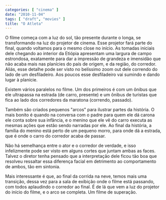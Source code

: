 ```yaml
---
categories: [ "cinema" ]
date: "2010-11-04"
tags: [ "draft", "movies" ]
title: "O Atleta"
---
```

O filme começa com a luz do sol, tão presente durante o longa, se
transformando na luz do projetor de cinema. Esse projetor fará parte do
final, quando voltamos para o mesmo close no início. As tomadas iniciais
dele chegando ao interior da Etiópia apresentam uma largura de campo
estrondosa, exatamente para dar a impressão de grandeza e imensidão
que não acaba mais nas planícies do país de origem, e da região,
do corredor. Aliás, esse detalhe pode ser visto no belíssimo zoom out
dele correndo do lado de um desfiladeiro. Aos poucos esse desfiladeiro
vai sumindo e dando lugar à planície.

Existem vários paralelos no filme. Um dos primeiros é com um ônibus que
ele ultrapassa na estrada (de carro, presente) e um ônibus de turistas
que fica ao lado dos corredores da maratona (correndo, passado).

Também são criados pequenos "arcos" para ilustrar partes da história. O
mais bonito é quando na conversa com o padre para quem ele dá carona
ele conta sobre sua infância, e o menino que ele vê do carro executa as
mesmas ações que estão sendo narradas por ele. Ao final da história,
a família do menino está perto de um pequeno morro, para onde dá a
estrada, que é onde o carro do corredor acaba de passar.

Não há semelhança entre o ator e o corredor de verdade, e isso
infelizmente pode ser visto em alguns cortes que juntam ambas as
faces. Talvez o diretor tenha pensado que a interpretação dele ficou
tão boa que resolveu ressaltar essa diferença facial em detrimento ao
comportamento de ambos, tão em sintonia.

Mais interessante é que, ao final da corrida na neve, temos mais uma
transição, dessa vez para a sala de exibição onde o filme está
passando, com todos aplaudindo o corredor ao final. É de lá que vem a
luz do projetor do início do filme, e o arco se completa. Um filme de
superação.
